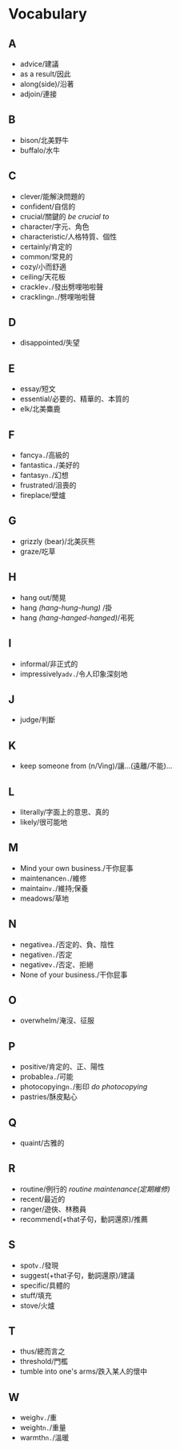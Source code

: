 # Vocabulary

## A

- advice/建議
- as a result/因此
- along(side)/沿著
- adjoin/連接

## B

- bison/北美野牛
- buffalo/水牛

## C

- clever/能解決問題的
- confident/自信的
- crucial/關鍵的 *be crucial to*
- character/字元、角色
- characteristic/人格特質、個性
- certainly/肯定的
- common/常見的
- cozy/小而舒適
- ceiling/天花板
- crackle`v.`/發出劈哩啪啦聲
- crackling`n.`/劈哩啪啦聲

## D

- disappointed/失望

## E

- essay/短文
- essential/必要的、精華的、本質的
- elk/北美麋鹿

## F

- fancy`a.`/高級的
- fantastic`a.`/美好的
- fantasy`n.`/幻想
- frustrated/沮喪的
- fireplace/壁爐

## G

- grizzly (bear)/北美灰熊
- graze/吃草

## H

- hang out/閒晃
- hang *(hang-hung-hung)* /掛
- hang *(hang-hanged-hanged)*/弔死

## I

- informal/非正式的
- impressively`adv.`/令人印象深刻地

## J

- judge/判斷

## K

- keep someone from (n/Ving)/讓...(遠離/不能)...

## L

- literally/字面上的意思、真的
- likely/很可能地

## M

- Mind your own business./干你屁事
- maintenance`n.`/維修
- maintain`v.`/維持;保養
- meadows/草地

## N

- negative`a.`/否定的、負、陰性
- negative`n.`/否定
- negative`v.`/否定、拒絕
- None of your business./干你屁事

## O

- overwhelm/淹沒、征服

## P

- positive/肯定的、正、陽性
- probable`a.`/可能
- photocopying`n.`/影印 *do photocopying*
- pastries/酥皮點心

## Q

- quaint/古雅的

## R

- routine/例行的 *routine maintenance(定期維修)*
- recent/最近的
- ranger/遊俠、林務員
- recommend(+that子句，動詞還原)/推薦

## S

- spot`v.`/發現
- suggest(+that子句，動詞還原)/建議
- specific/具體的
- stuff/填充
- stove/火爐

## T

- thus/總而言之
- threshold/門檻
- tumble into one's arms/跌入某人的懷中

<!-- ## U -->
<!-- ## V -->

## W

- weigh`v.`/重
- weight`n.`/重量
- warmth`n.`/溫暖

<!-- ## X -->
<!-- ## Y -->
<!-- ## Z -->
